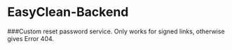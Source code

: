 # EasyClean-Backend
###Custom reset password service. Only works for signed links, otherwise gives Error 404.
